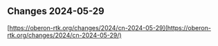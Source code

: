 ## Changes 2024-05-29

[https://oberon-rtk.org/changes/2024/cn-2024-05-29](https://oberon-rtk.org/changes/2024/cn-2024-05-29/)
